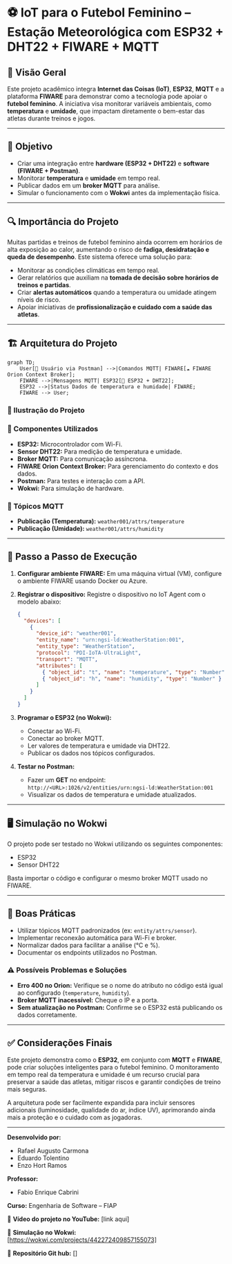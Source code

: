 # ⚽ IoT para o Futebol Feminino – Estação Meteorológica com ESP32 + DHT22 + FIWARE + MQTT

## 📌 Visão Geral

Este projeto acadêmico integra **Internet das Coisas (IoT)**, **ESP32**, **MQTT** e a plataforma **FIWARE** para demonstrar como a tecnologia pode apoiar o **futebol feminino**. A iniciativa visa monitorar variáveis ambientais, como **temperatura** e **umidade**, que impactam diretamente o bem-estar das atletas durante treinos e jogos.

-----

## 🎯 Objetivo

  - Criar uma integração entre **hardware (ESP32 + DHT22)** e **software (FIWARE + Postman)**.
  - Monitorar **temperatura** e **umidade** em tempo real.
  - Publicar dados em um **broker MQTT** para análise.
  - Simular o funcionamento com o **Wokwi** antes da implementação física.

-----

## 🔍 Importância do Projeto

Muitas partidas e treinos de futebol feminino ainda ocorrem em horários de alta exposição ao calor, aumentando o risco de **fadiga, desidratação e queda de desempenho**. Este sistema oferece uma solução para:

  - Monitorar as condições climáticas em tempo real.
  - Gerar relatórios que auxiliam na **tomada de decisão sobre horários de treinos e partidas**.
  - Criar **alertas automáticos** quando a temperatura ou umidade atingem níveis de risco.
  - Apoiar iniciativas de **profissionalização e cuidado com a saúde das atletas**.

-----

## 🏗️ Arquitetura do Projeto

```mermaid
graph TD;
    User[👤 Usuário via Postman] -->|Comandos MQTT| FIWARE[☁️ FIWARE Orion Context Broker];
    FIWARE -->|Mensagens MQTT| ESP32[📡 ESP32 + DHT22];
    ESP32 -->|Status Dados de temperatura e humidade| FIWARE;
    FIWARE --> User;
```

### 📸 Ilustração do Projeto

### 🔧 Componentes Utilizados

  - **ESP32:** Microcontrolador com Wi-Fi.
  - **Sensor DHT22:** Para medição de temperatura e umidade.
  - **Broker MQTT:** Para comunicação assíncrona.
  - **FIWARE Orion Context Broker:** Para gerenciamento do contexto e dos dados.
  - **Postman:** Para testes e interação com a API.
  - **Wokwi:** Para simulação de hardware.

### 📡 Tópicos MQTT

  - **Publicação (Temperatura):** `weather001/attrs/temperature`
  - **Publicação (Umidade):** `weather001/attrs/humidity`

-----

## 🚀 Passo a Passo de Execução

1.  **Configurar ambiente FIWARE:** Em uma máquina virtual (VM), configure o ambiente FIWARE usando Docker ou Azure.

2.  **Registrar o dispositivo:** Registre o dispositivo no IoT Agent com o modelo abaixo:

    ```json
    {
      "devices": [
        {
          "device_id": "weather001",
          "entity_name": "urn:ngsi-ld:WeatherStation:001",
          "entity_type": "WeatherStation",
          "protocol": "PDI-IoTA-UltraLight",
          "transport": "MQTT",
          "attributes": [
            { "object_id": "t", "name": "temperature", "type": "Number" },
            { "object_id": "h", "name": "humidity", "type": "Number" }
          ]
        }
      ]
    }
    ```

3.  **Programar o ESP32 (no Wokwi):**

      - Conectar ao Wi-Fi.
      - Conectar ao broker MQTT.
      - Ler valores de temperatura e umidade via DHT22.
      - Publicar os dados nos tópicos configurados.

4.  **Testar no Postman:**

      - Fazer um **GET** no endpoint: `http://<URL>:1026/v2/entities/urn:ngsi-ld:WeatherStation:001`
      - Visualizar os dados de temperatura e umidade atualizados.

-----

## 🖥️ Simulação no Wokwi

O projeto pode ser testado no Wokwi utilizando os seguintes componentes:

  - ESP32
  - Sensor DHT22

Basta importar o código e configurar o mesmo broker MQTT usado no FIWARE.

-----

## 📘 Boas Práticas

  - Utilizar tópicos MQTT padronizados (ex: `entity/attrs/sensor`).
  - Implementar reconexão automática para Wi-Fi e broker.
  - Normalizar dados para facilitar a análise (°C e %).
  - Documentar os endpoints utilizados no Postman.

### ⚠️ Possíveis Problemas e Soluções

  - **Erro 400 no Orion:** Verifique se o nome do atributo no código está igual ao configurado (`temperature`, `humidity`).
  - **Broker MQTT inacessível:** Cheque o IP e a porta.
  - **Sem atualização no Postman:** Confirme se o ESP32 está publicando os dados corretamente.

-----

## ✅ Considerações Finais

Este projeto demonstra como o **ESP32**, em conjunto com **MQTT** e **FIWARE**, pode criar soluções inteligentes para o futebol feminino. O monitoramento em tempo real da temperatura e umidade é um recurso crucial para preservar a saúde das atletas, mitigar riscos e garantir condições de treino mais seguras.

A arquitetura pode ser facilmente expandida para incluir sensores adicionais (luminosidade, qualidade do ar, índice UV), aprimorando ainda mais a proteção e o cuidado com as jogadoras.

-----

**Desenvolvido por:**

  - Rafael Augusto Carmona
  - Eduardo Tolentino
  - Enzo Hort Ramos

**Professor:**

  - Fabio Enrique Cabrini

**Curso:** Engenharia de Software – FIAP

🔗 **Vídeo do projeto no YouTube:** [link aqui]

🔗 **Simulação no Wokwi:** [https://wokwi.com/projects/442272409857155073]

🔗 **Repositório Git hub:** []



